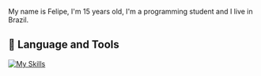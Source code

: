 My name is Felipe, I'm 15 years old, I'm a programming student and I live in Brazil.

## 🔨 Language and Tools

[![My Skills](https://skillicons.dev/icons?i=typescript,nextjs,javascript,html,css,nodejs,discord,firebase)](https://skillicons.dev)
